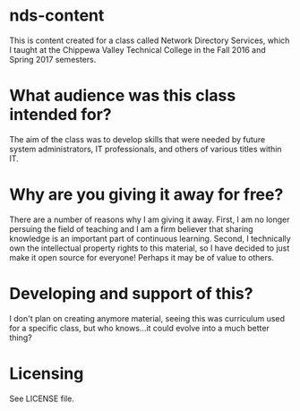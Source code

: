 # nds-content
This is content created for a class called Network Directory Services, which I taught at the Chippewa Valley Technical College in the Fall 2016 and Spring 2017 semesters.

# What audience was this class intended for?
The aim of the class was to develop skills that were needed by future system administrators, IT professionals, and others of various titles within IT.

# Why are you giving it away for free?
There are a number of reasons why I am giving it away. First, I am no longer persuing the field of teaching and I am a firm believer that sharing knowledge is an important part of continuous learning. Second, I technically own the intellectual property rights to this material, so I have decided to just make it open source for everyone! Perhaps it may be of value to others.

# Developing and support of this?
I don't plan on creating anymore material, seeing this was curriculum used for a specific class, but who knows...it could evolve into a much better thing?

# Licensing

See LICENSE file.
